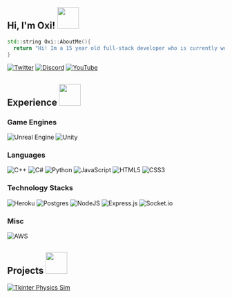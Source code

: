 <h2> Hi, I'm Oxi! <img src="https://media.giphy.com/media/mGbKvuoCNpcOWaTq9M/giphy.gif" width="50"></h2>

```c++
std::string Oxi::AboutMe(){
  return "Hi! Im a 15 year old full-stack developer who is currently working on the Open-World Game 'Project Temero'";
}
```

[![Twitter](https://img.shields.io/badge/oxi__dev0-%231DA1F2.svg?style=for-the-badge&logo=Twitter&logoColor=white)](https://www.twitter.com/oxi_dev0)
[![Discord](https://img.shields.io/badge/Project_Temero-%237289DA.svg?style=for-the-badge&logo=discord&logoColor=white)](https://www.discord.gg/4XyvbKVgyW)
[![YouTube](https://img.shields.io/badge/Straxis_Studios-%23FF0000.svg?style=for-the-badge&logo=YouTube&logoColor=white)](https://www.youtube.com/c/StraxisStudios)

<h2> Experience <img src="https://media.giphy.com/media/fSGrpj2wJynDwgftc7/giphy.gif" width="50"></h2>
<h3> Game Engines </h3>

![Unreal Engine](https://img.shields.io/badge/unrealengine-%23313131.svg?style=for-the-badge&logo=unrealengine&logoColor=white)
![Unity](https://img.shields.io/badge/unity-%23000000.svg?style=for-the-badge&logo=unity&logoColor=white)

<h3> Languages </h3>

![C++](https://img.shields.io/badge/c++-%2300599C.svg?style=for-the-badge&logo=c%2B%2B&logoColor=white)
![C#](https://img.shields.io/badge/c%23-%23239120.svg?style=for-the-badge&logo=c-sharp&logoColor=white)
![Python](https://img.shields.io/badge/python-3670A0?style=for-the-badge&logo=python&logoColor=ffdd54)
![JavaScript](https://img.shields.io/badge/javascript-%23323330.svg?style=for-the-badge&logo=javascript&logoColor=%23F7DF1E)
![HTML5](https://img.shields.io/badge/html5-%23E34F26.svg?style=for-the-badge&logo=html5&logoColor=white)
![CSS3](https://img.shields.io/badge/css3-%231572B6.svg?style=for-the-badge&logo=css3&logoColor=white)

<h3> Technology Stacks </h3>

![Heroku](https://img.shields.io/badge/heroku-%23430098.svg?style=for-the-badge&logo=heroku&logoColor=white)
![Postgres](https://img.shields.io/badge/postgres-%23316192.svg?style=for-the-badge&logo=postgresql&logoColor=white)
![NodeJS](https://img.shields.io/badge/node.js-6DA55F?style=for-the-badge&logo=node.js&logoColor=white)
![Express.js](https://img.shields.io/badge/express.js-%23404d59.svg?style=for-the-badge&logo=express&logoColor=%2361DAFB)
![Socket.io](https://img.shields.io/badge/Socket.io-black?style=for-the-badge&logo=socket.io&badgeColor=010101)

<h3> Misc </h3>

![AWS](https://img.shields.io/badge/AWS-%23FF9900.svg?style=for-the-badge&logo=amazon-aws&logoColor=white)

<h2> Projects <img src="https://media.giphy.com/media/ix8dIWbEovToc/giphy.gif" width="50"></h2>

[![Tkinter Physics Sim](https://img.shields.io/badge/Tkinter_Physics_Sim-3670A0?style=for-the-badge&logo=python&logoColor=ffdd54)](https://github.com/oxi-dev0/TkinterPhysicsSim)
